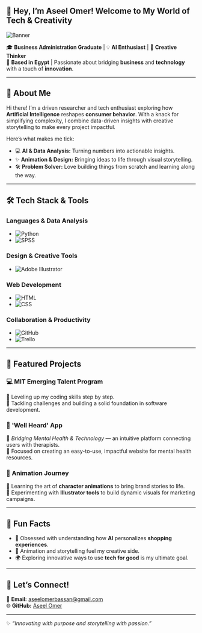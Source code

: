 ## 🌟 Hey, I’m **Aseel Omer**! Welcome to My World of Tech & Creativity  

![Banner](https://via.placeholder.com/1200x300.png?text=Welcome+to+My+World)  

🎓 **Business Administration Graduate** | 💡 **AI Enthusiast** | 🎨 **Creative Thinker**  
📍 **Based in Egypt** | Passionate about bridging **business** and **technology** with a touch of **innovation**.  

---

## 🚀 **About Me**  

Hi there! I’m a driven researcher and tech enthusiast exploring how **Artificial Intelligence** reshapes **consumer behavior**. With a knack for simplifying complexity, I combine data-driven insights with creative storytelling to make every project impactful.  

Here’s what makes me tick:  
- 💻 **AI & Data Analysis:** Turning numbers into actionable insights.  
- ✨ **Animation & Design:** Bringing ideas to life through visual storytelling.  
- 🛠️ **Problem Solver:** Love building things from scratch and learning along the way.  

---

## 🛠 **Tech Stack & Tools**  

### **Languages & Data Analysis**  
- ![Python](https://img.shields.io/badge/Python-3776AB?style=for-the-badge&logo=python&logoColor=white)  
- ![SPSS](https://img.shields.io/badge/SPSS-05386B?style=for-the-badge&logoColor=white)  

### **Design & Creative Tools**  
- ![Adobe Illustrator](https://img.shields.io/badge/Adobe%20Illustrator-FF9A00?style=for-the-badge&logo=adobeillustrator&logoColor=white)  

### **Web Development**  
- ![HTML](https://img.shields.io/badge/HTML-E34F26?style=for-the-badge&logo=html5&logoColor=white)  
- ![CSS](https://img.shields.io/badge/CSS-1572B6?style=for-the-badge&logo=css3&logoColor=white)  

### **Collaboration & Productivity**  
- ![GitHub](https://img.shields.io/badge/GitHub-181717?style=for-the-badge&logo=github&logoColor=white)  
- ![Trello](https://img.shields.io/badge/Trello-0079BF?style=for-the-badge&logo=trello&logoColor=white)  

---

## 🌟 **Featured Projects**  

### 💻 **MIT Emerging Talent Program**  
🔹 Leveling up my coding skills step by step.  
🔹 Tackling challenges and building a solid foundation in software development.  

### 💬 **'Well Heard' App**  
🔹 *Bridging Mental Health & Technology* — an intuitive platform connecting users with therapists.  
🔹 Focused on creating an easy-to-use, impactful website for mental health resources.  

### 🎥 **Animation Journey**  
🔹 Learning the art of **character animations** to bring brand stories to life.  
🔹 Experimenting with **Illustrator tools** to build dynamic visuals for marketing campaigns.  

---

## 🎉 **Fun Facts**  

- 🧠 Obsessed with understanding how **AI** personalizes **shopping experiences**.  
- 🎨 Animation and storytelling fuel my creative side.  
- 🌍 Exploring innovative ways to use **tech for good** is my ultimate goal.  

---

## 🤝 **Let’s Connect!**  

📧 **Email:** [aseelomerbassan@gmail.com](mailto:aseelomerbassan@gmail.com)  
🌐 **GitHub:** [Aseel Omer](https://github.com/aseelomer) 
 

---

✨ *“Innovating with purpose and storytelling with passion.”*  
